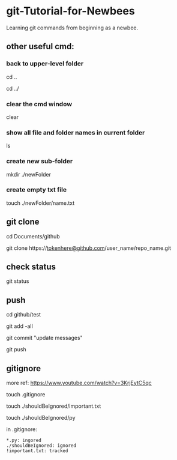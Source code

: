 # git-Tutorial-for-Newbees
Learning git commands from beginning as a newbee.

## other useful cmd:
### back to upper-level folder
cd ..

cd ../

### clear the cmd window
clear

### show all file and folder names in current folder
ls

### create new sub-folder
mkdir ./newFolder

### create empty txt file
touch ./newFolder/name.txt



## git clone
cd Documents/github

git clone https://tokenhere@github.com/user_name/repo_name.git

## check status
git status

## push
cd github/test

git add -all

git commit "update messages"

git push

## gitignore
more ref: https://www.youtube.com/watch?v=3KrjEytC5qc

touch .gitignore

touch ./shouldBeIgnored/important.txt

touch ./shouldBeIgnored/py

in .gitignore:

	*.py: ingored
	./shouldBeIgnored: ignored
	!important.txt: tracked


